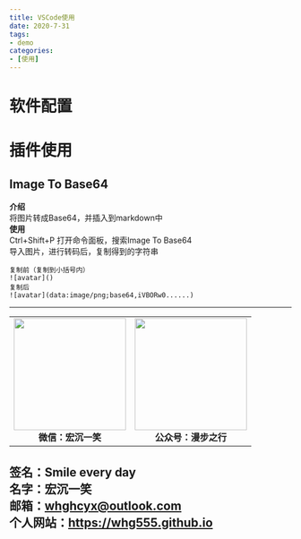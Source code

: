 ```yaml
---
title: VSCode使用
date: 2020-7-31
tags: 
- demo
categories:
- [使用]
---
```

# 软件配置 #

# 插件使用 #
## Image To Base64 ##
**介绍**  
将图片转成Base64，并插入到markdown中  
**使用**  
Ctrl+Shift+P 打开命令面板，搜索Image To Base64   
导入图片，进行转码后，复制得到的字符串
```
复制前（复制到小括号内）
![avatar]()
复制后
![avatar](data:image/png;base64,iVBORw0......)
```

---
<center>
<table>
    <tr>
        <td >
            <center>
                <img src="https://i.loli.net/2020/01/08/CJz85Sbal6M7EOV.png" width="200"/>
            </center>
            <center style="font-weight:900">
                微信：宏沉一笑
            </center>
        </td>
        <td >
            <center>
                <img src="https://i.loli.net/2020/01/08/veq2DSphHME9KPV.jpg" width="200"/>
            </center>
            <center style="font-weight:900">
                公众号：漫步之行
            </center>
        </td>
    </tr>
</table>
</center>


**签名：Smile every day**    
**名字：宏沉一笑**   
**邮箱：whghcyx@outlook.com**  
**个人网站：https://whg555.github.io**  
---
